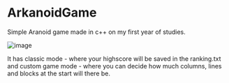 # ArkanoidGame

Simple Aranoid game made in c++ on my first year of studies.

![image](https://user-images.githubusercontent.com/28922780/58658777-947ead00-8321-11e9-8a8b-e28bea04301d.png)

It has
  classic mode - where your highscore will be saved in the ranking.txt
  and custom game mode - where you can decide how much columns, lines and blocks at the start will there be.
